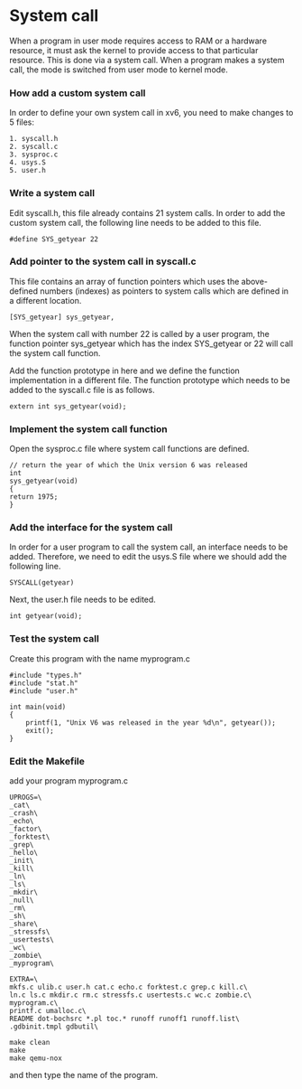 # System call
When a program in user mode requires access to RAM or a hardware resource, it must ask the kernel to provide access to that particular resource. This is done via a system call. When a program makes a system call, the mode is switched from user mode to kernel mode.

### How add a custom system call

In order to define your own system call in xv6, you need to make changes to 5 files:

```
1. syscall.h
2. syscall.c
3. sysproc.c
4. usys.S
5. user.h
```

### Write a system call
Edit syscall.h, this file already contains 21 system calls. In order to add the custom system call, the following line needs to be added to this file.

```
#define SYS_getyear 22
```

### Add pointer to the system call in syscall.c
This file contains an array of function pointers which uses the above-defined numbers (indexes) as pointers to system calls which are defined in a different location. 

```
[SYS_getyear] sys_getyear,
```

When the system call with number 22 is called by a user program, the function pointer sys_getyear which has the index SYS_getyear or 22 will call the system call function. 

Add the function prototype in here and we define the function implementation in a different file. The function prototype which needs to be added to the syscall.c file is as follows. 

```
extern int sys_getyear(void);
```


### Implement the system call function
Open the sysproc.c file where system call functions are defined.

```
// return the year of which the Unix version 6 was released
int
sys_getyear(void)
{
return 1975;
}
```

### Add the interface for the system call
In order for a user program to call the system call, an interface needs to be added. Therefore, we need to edit the usys.S file where we should add the following line.

```
SYSCALL(getyear)
```

Next, the user.h file needs to be edited.

```
int getyear(void);
```

### Test the system call
Create this program with the name myprogram.c 

```
#include "types.h"
#include "stat.h"
#include "user.h"
 
int main(void)
{
    printf(1, "Unix V6 was released in the year %d\n", getyear());
    exit();
}
```

### Edit the Makefile
add your program myprogram.c

```
UPROGS=\
_cat\
_crash\
_echo\
_factor\
_forktest\
_grep\
_hello\
_init\
_kill\
_ln\
_ls\
_mkdir\
_null\
_rm\
_sh\
_share\
_stressfs\
_usertests\
_wc\
_zombie\
_myprogram\
```

```
EXTRA=\
mkfs.c ulib.c user.h cat.c echo.c forktest.c grep.c kill.c\
ln.c ls.c mkdir.c rm.c stressfs.c usertests.c wc.c zombie.c\
myprogram.c\
printf.c umalloc.c\
README dot-bochsrc *.pl toc.* runoff runoff1 runoff.list\
.gdbinit.tmpl gdbutil\
```

```
make clean
make
make qemu-nox
```
and then type the name of the program. 
